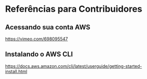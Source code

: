 # Referências para Contribuidores

## Acessando sua conta AWS
https://vimeo.com/698095547

## Instalando o AWS CLI
https://docs.aws.amazon.com/cli/latest/userguide/getting-started-install.html
